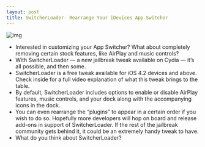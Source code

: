 ```yaml
---
layout: post
title: SwitcherLoader- Rearrange Your iDevices App Switcher
---
```

![img](http://media.idownloadblog.com/wp-content/uploads/2011/12/SwitcherLoader.jpg)
* Interested in customizing your App Switcher? What about completely removing certain stock features, like AirPlay and music controls?
* With SwitcherLoader — a new jailbreak tweak available on Cydia — it’s all possible, and then some.
* SwitcherLoader is a free tweak available for iOS 4.2 devices and above. Check inside for a full video explanation of what this tweak brings to the table.
* By default, SwitcherLoader includes options to enable or disable AirPlay features, music controls, and your dock along with the accompanying icons in the dock.
* You can even rearrange the “plugins” to appear in a certain order if you wish to do so. Hopefully more developers will hop on board and release add-ons in support of SwitcherLoader. If the rest of the jailbreak community gets behind it, it could be an extremely handy tweak to have.
* What do you think about SwitcherLoader?

